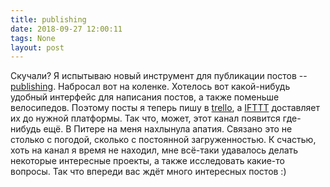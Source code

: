 ```yaml
---
title: publishing
date: 2018-09-27 12:00:11
tags: None
layout: post
---
```


Скучали? Я испытываю новый инструмент для публикации постов -- [publishing](https://github.com/orsinium/publishing). Набросал вот на коленке. Хотелось вот какой-нибудь удобный интерфейс для написания постов, а также поменьше велосипедов. Поэтому посты я теперь пишу в [trello](https://trello.com/), а [IFTTT](https://ifttt.com/) доставляет их до нужной платформы. Так что, может, этот канал появится где-нибудь ещё.
В Питере на меня нахлынула апатия. Связано это не столько с погодой, сколько с постоянной загруженностью. К счастью, хоть на канал я время не находил, мне всё-таки удавалось делать некоторые интересные проекты, а также исследовать какие-то вопросы. Так что впереди вас ждёт много интересных постов :)
